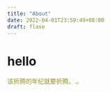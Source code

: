 ```yaml
---
title: "About"
date: 2022-04-01T23:59:49+08:00
draft: flase
---
```

# hello
<p><font color=999128>该折腾的年纪就要折腾。.。</font></p>
